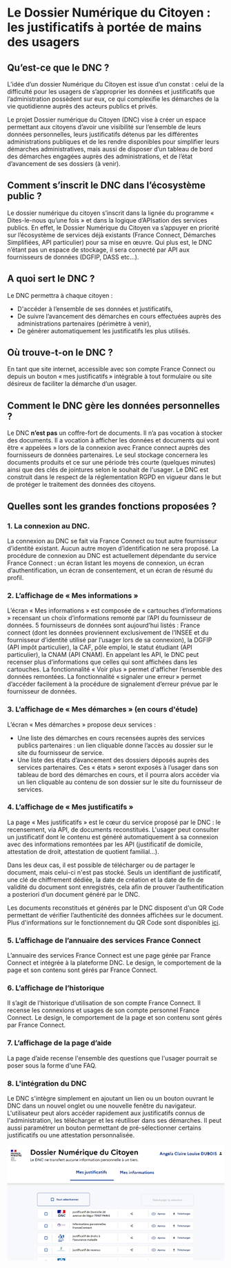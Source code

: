 # Le Dossier Numérique du Citoyen : les justificatifs à portée de mains des usagers

## Qu’est-ce que le DNC ?
L’idée d’un dossier Numérique du Citoyen est issue d’un constat : celui de la difficulté pour les usagers de s’approprier les données et justificatifs que l’administration possèdent sur eux, ce qui complexifie les démarches de la vie quotidienne auprès des acteurs publics et privés.

Le projet Dossier numérique du Citoyen (DNC) vise à créer un espace permettant aux citoyens d’avoir une visibilité sur l’ensemble de leurs données personnelles, leurs justificatifs détenus par les différentes administrations publiques et de les rendre disponibles pour simplifier leurs démarches administratives, mais aussi de disposer d’un tableau de bord des démarches engagées auprès des administrations, et de l’état d’avancement de ses dossiers (à venir).

## Comment s’inscrit le DNC dans l’écosystème public ?
Le dossier numérique du citoyen s’inscrit dans la lignée du programme « Dites-le-nous qu’une fois » et dans la logique d’APIsation des services publics. En effet, le Dossier Numérique du Citoyen va s’appuyer en priorité sur l’écosystème de services déjà existants (France Connect, Démarches Simplifiées, API particulier) pour sa mise en œuvre. Qui plus est, le DNC n’étant pas un espace de stockage, il sera connecté par API aux fournisseurs de données (DGFIP, DASS etc…).

## A quoi sert le DNC ?
Le DNC permettra à chaque citoyen :
* D'accéder à l’ensemble de ses données et justificatifs, 
* De suivre l’avancement des démarches en cours effectuées auprès des administrations partenaires (périmètre à venir),
* De générer automatiquement les justificatifs les plus utilisés. 

## Où trouve-t-on le DNC ?
En tant que site internet, accessible avec son compte France Connect ou depuis un bouton « mes justificatifs » intégrable à tout formulaire ou site désireux de faciliter la démarche d’un usager.

## Comment le DNC gère les données personnelles ?
Le DNC **n’est pas** un coffre-fort de documents. Il n’a pas vocation à stocker des documents. Il a vocation à afficher les données et documents qui vont être « appelées » lors de la connexion avec France connect auprès des fournisseurs de données partenaires. Le seul stockage concernera les documents produits et ce sur une période très courte (quelques minutes) ainsi que des clés de jointures selon le souhait de l'usager. Le DNC est construit dans le respect de la réglementation RGPD en vigueur dans le but de protéger le traitement des données des citoyens.

## Quelles sont les grandes fonctions proposées ?

### 1. La connexion au DNC. 
La connexion au DNC se fait via France Connect ou tout autre fournisseur d’identité existant. Aucun autre moyen d’identification ne sera proposé. 
La procédure de connexion au DNC est actuellement dépendante du service France Connect : un écran listant les moyens de connexion, un écran d’authentification, un écran de consentement, et un écran de résumé du profil.  

### 2. L’affichage de « Mes informations »
L’écran « Mes informations » est composée de « cartouches d’informations » recensant un choix d’informations remonté par l’API du fournisseur de données. 
5 fournisseurs de données sont aujourd’hui listés : France connect (dont les données proviennent exclusivement de l’INSEE et du fournisseur d’identité utilisé par l’usager lors de sa connexion), la DGFIP (API impôt particulier), la CAF, pôle emploi, le statut étudiant (API particulier), la CNAM (API CNAM). En appelant les API, le DNC peut recenser plus d’informations que celles qui sont affichées dans les cartouches. La fonctionnalité « Voir plus » permet d'afficher l’ensemble des données remontées. La fonctionnalité « signaler une erreur » permet d’accéder facilement à la procédure de signalement d’erreur prévue par le fournisseur de données.  

### 3. L’affichage de « Mes démarches » (en cours d'étude)
L’écran « Mes démarches » propose deux services : 
- Une liste des démarches en cours recensées auprès des services publics partenaires : un lien cliquable donne l’accès au dossier sur le site du fournisseur de service. 
- Une liste des états d’avancement des dossiers déposés auprès des services partenaires. Ces « états » seront exposés à l’usager dans son tableau de bord des démarches en cours, et il pourra alors accéder via un lien cliquable au contenu de son dossier sur le site du fournisseur de services.

### 4. L’affichage de « Mes justificatifs »
La page « Mes justificatifs » est le cœur du service proposé par le DNC : le recensement, via API, de documents reconstitués. 
L'usager peut consulter un justificatif dont le contenu est généré automatiquement à sa connexion avec des informations remontées par les API (justificatif de domicile, attestation de droit, attestation de quotient familial...).

Dans les deux cas, il est possible de télécharger ou de partager le document, mais celui-ci n'est pas stocké. Seuls un identifiant de justificatif, une clé de chiffrement dédiée, la date de création et la date de fin de validité du document sont enregistrés, cela afin de prouver l’authentification a posteriori d’un document généré par le DNC. 

Les documents reconstitués et générés par le DNC disposent d'un QR Code permettant de vérifier l’authenticité des données affichées sur le document. 
Plus d'informations sur le fonctionnement du QR Code sont disponibles [ici](Fonctionnement_QRCode.md). 

### 5. L’affichage de l’annuaire des services France Connect
L’annuaire des services France Connect est une page gérée par France Connect et intégrée à la plateforme DNC. Le design, le comportement de la page et son contenu sont gérés par France Connect.

### 6. L’affichage de l’historique
Il s’agit de l’historique d’utilisation de son compte France Connect. Il recense les connexions et usages de son compte personnel France Connect. Le design, le comportement de la page et son contenu sont gérés par France Connect.

### 7. L’affichage de la page d’aide
La page d’aide recense l'ensemble des questions que l'usager pourrait se poser sous la forme d'une FAQ.

### 8. L'intégration du DNC
Le DNC s'intègre simplement en ajoutant un lien ou un bouton ouvrant le DNC dans un nouvel onglet ou une nouvelle fenêtre du navigateur.
L'utilisateur peut alors accéder rapidement aux justificatifs connus de l'administration, les télécharger et les réutiliser dans ses démarches. Il peut aussi paramétrer un bouton permettant de pré-sélectionner certains justificatifs ou une attestation personnalisée.


![DNC-Standalone-1](images/dnc_standalone_portail_autonome.png)
